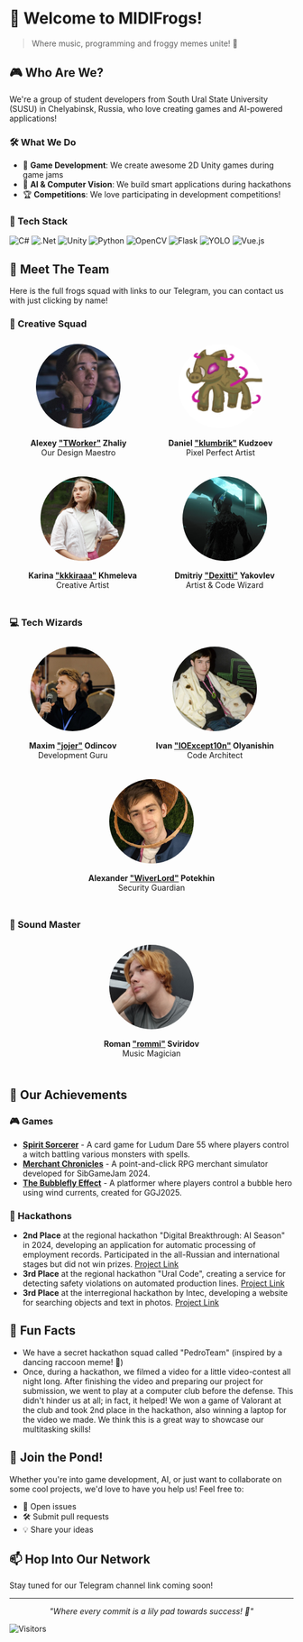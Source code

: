 # 🐸 Welcome to MIDIFrogs! 

> Where music, programming and froggy memes unite! 🎵

## 🎮 Who Are We?

We're a group of student developers from South Ural State University (SUSU) in Chelyabinsk, Russia, who love creating games and AI-powered applications!

### 🛠️ What We Do

- 🎲 **Game Development**: We create awesome 2D Unity games during game jams
- 🤖 **AI & Computer Vision**: We build smart applications during hackathons
- 🏆 **Competitions**: We love participating in development competitions!

### 🚀 Tech Stack
![C#](https://img.shields.io/badge/C%23-%23239120.svg?style=flat&logo=csharp&logoColor=white)
![.Net](https://img.shields.io/badge/.NET-5C2D91?style=flat&logo=.net&logoColor=white)
![Unity](https://img.shields.io/badge/unity-%23000000.svg?style=flat&logo=unity&logoColor=white)
![Python](https://img.shields.io/badge/python-3670A0?style=flat&logo=python&logoColor=ffdd54)
![OpenCV](https://img.shields.io/badge/opencv-%23white.svg?style=flat&logo=opencv&logoColor=white)
![Flask](https://img.shields.io/badge/flask-%23000.svg?style=flat&logo=flask&logoColor=white)
![YOLO](https://img.shields.io/badge/Ultralytics_YOLO-%230d174b?logo=yolo&style=flat)
![Vue.js](https://img.shields.io/badge/vuejs-%2335495e.svg?style=flat&logo=vuedotjs&logoColor=%234FC08D)

## 👥 Meet The Team
Here is the full frogs squad with links to our Telegram, you can contact us with just clicking by name!

### 🎨 Creative Squad
<div style="display: flex; flex-wrap: wrap; justify-content: space-around;">

  <div style="margin: 10px; text-align: center;">
    <img src="images/avatars/tworker.png" alt="Alexey 'TWorker' Zhaliy" width="150" height="150" style="border-radius: 50%; object-fit: cover;">
    <p>
        <strong>Alexey <a href="https://t.me/DJsonSun">"TWorker"</a> Zhaliy</strong><br>
        Our Design Maestro
    </p>
  </div>

  <div style="margin: 10px; text-align: center;">
    <img src="images/avatars/klumbrik.png" alt="Daniel 'klumbrik' Kudzoev" width="150" height="150" style="border-radius: 50%; object-fit: cover;">
    <p>
        <strong>Daniel <a href="https://t.me/da4ch4nik">"klumbrik"</a> Kudzoev</strong><br>
        Pixel Perfect Artist
    </p>
  </div>

  <div style="margin: 10px; text-align: center;">
    <img src="images/avatars/kkkira.jpg" alt="Karina 'kkkiraaa' Khmeleva" width="150" height="150" style="border-radius: 50%; object-fit: cover;">
    <p>
        <strong>Karina <a href="https://t.me/kkkira_kh">"kkkiraaa"</a> Khmeleva</strong><br>
        Creative Artist
    </p>
  </div>

  <div style="margin: 10px; text-align: center;">
    <img src="images/avatars/dexitti.jpg" alt="Dmitriy 'Dexitti' Yakovlev" width="150" height="150" style="border-radius: 50%; object-fit: cover;">
    <p>
        <strong>Dmitriy <a href="https://t.me/Dexitti">"Dexitti"</a> Yakovlev</strong><br>
        Artist & Code Wizard
    </p>
  </div>
</div>


### 💻 Tech Wizards
<div style="display: flex; flex-wrap: wrap; justify-content: space-around;">
  <div style="margin: 10px; text-align: center;">
    <img src="images/avatars/jojer.jpg" alt="Maxim 'jojer' Odincov" width="150" height="150" style="border-radius: 50%; object-fit: cover;">
    <p>
        <strong>Maxim <a href="https://t.me/jojer_m">"jojer"</a> Odincov</strong><br>
        Development Guru
    </p>
  </div>

  <div style="margin: 10px; text-align: center;">
    <img src="images/avatars/ioexception.jpg" alt="Ivan 'IOExcept10n' Olyanishin" width="150" height="150" style="border-radius: 50%; object-fit: cover;">
    <p>
        <strong>Ivan <a href="https://t.me/ioexcept10n">"IOExcept10n"</a> Olyanishin</strong><br>
        Code Architect
    </p>
  </div>

  <div style="margin: 10px; text-align: center;">
    <img src="images/avatars/wiverlord.jpg" alt="Alexander 'WiverLord' Potekhin" width="150" height="150" style="border-radius: 50%; object-fit: cover;">
    <p>
        <strong>Alexander <a href="https://t.me/WiverLord">"WiverLord"</a> Potekhin</strong><br>
        Security Guardian
    </p>
  </div>
</div>

### 🎵 Sound Master
<div style="display: flex; flex-wrap: wrap; justify-content: space-around;">

  <div style="margin: 10px; text-align: center;">
    <img src="images/avatars/rommi.jpg" alt="Roman 'rommi' Sviridov" width="150" height="150" style="border-radius: 50%; object-fit: cover;">
    <p>
        <strong>Roman <a href="https://t.me/konekodayo">"rommi"</a> Sviridov</strong><br>
        Music Magician
    </p>
  </div>

</div>

## 🥇 Our Achievements

### 🎮 Games
- **[Spirit Sorcerer](https://ldjam.com/events/ludum-dare/55/spirit-sorcerer)** - A card game for Ludum Dare 55 where players control a witch battling various monsters with spells.
- **[Merchant Chronicles](https://jojer-midifrogs.itch.io/being-a-merchant)** - A point-and-click RPG merchant simulator developed for SibGameJam 2024.
- **[The Bubblefly Effect](https://globalgamejam.org/games/2025/bubblefly-effect-7)** - A platformer where players control a bubble hero using wind currents, created for GGJ2025.

### 🤖 Hackathons
- **2nd Place** at the regional hackathon "Digital Breakthrough: AI Season" in 2024, developing an application for automatic processing of employment records. Participated in the all-Russian and international stages but did not win prizes. [Project Link](https://github.com/IOExcept10n/HandwritingRecognition)
- **3rd Place** at the regional hackathon "Ural Code", creating a service for detecting safety violations on automated production lines. [Project Link](https://github.com/MIDIFrogs/SafeFactory)
- **3rd Place** at the interregional hackathon by Intec, developing a website for searching objects and text in photos. [Project Link](https://github.com/MIDIFrogs/IntecHack)

## 🌟 Fun Facts

- We have a secret hackathon squad called "PedroTeam" (inspired by a dancing raccoon meme! 🦝)
- Once, during a hackathon, we filmed a video for a little video-contest all night long. After finishing the video and preparing our project for submission, we went to play at a computer club before the defense. This didn't hinder us at all; in fact, it helped! We won a game of Valorant at the club and took 2nd place in the hackathon, also winning a laptop for the video we made. We think this is a great way to showcase our multitasking skills! 


## 🤝 Join the Pond!

Whether you're into game development, AI, or just want to collaborate on some cool projects, we'd love to have you help us! Feel free to:
- 🐛 Open issues
- 🛠️ Submit pull requests
- 💡 Share your ideas

## 📫 Hop Into Our Network

Stay tuned for our Telegram channel link coming soon!

---

<div align="center">

*"Where every commit is a lily pad towards success! 🌿"*

</div>

![Visitors](https://visitor-badge.laobi.icu/badge?page_id=MIDIFrogs.MIDIFrogs)

